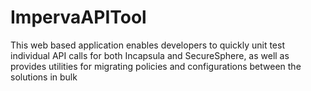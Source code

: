 # ImpervaAPITool
This web based application enables developers to quickly unit test individual API calls for both Incapsula and SecureSphere, as well as provides utilities for migrating policies and configurations between the solutions in bulk
